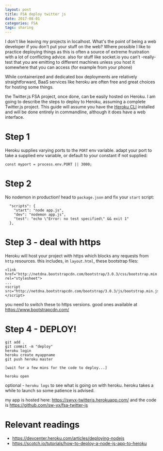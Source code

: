 ```yaml
---
layout: post
title: FSA deploy twitter js
date: 2017-08-01
categories: FSA
tags: sharing
---
```


I don't like leaving my projects in localhost. What's the point of being a web developer if you don't put your stuff on the web? Where possible I like to practice deploying things as this is often a source of extreme frustration with a lot of conflicting advice. also for stuff like socket.io you can't -really- test that you are emitting to different machines unless you host it somewhere that you can access (for example from your phone)

While containerized and dedicated box deployments are relatively straightforward, BaaS services like heroku are often free and great choices for hosting some things.

the Twitter.js FSA project, once done, can be easily hosted on Heroku. I am going to describe the steps to deploy to Heroku, assuming a complete Twitter.js project. This guide will assume you have the [Heroku CLI](https://devcenter.heroku.com/articles/heroku-cli) installed and will be done entirely in commandline, although it does have a web interface.

# Step 1

Heroku supplies varying ports to the `PORT` env variable. adapt your port to take a supplied env variable, or default to your constant if not supplied:

```
const myport = process.env.PORT || 3000;
```

# Step 2

No nodemon in production! head to `package.json` and fix your `start` script:

```
  "scripts": {
    "start": "node app.js",
    "dev": "nodemon app.js",
    "test": "echo \"Error: no test specified\" && exit 1"
  },
```

# Step 3 - deal with https

Heroku will host your project with https which blocks any requests from `http` resources. this includes, in `layout.html`, these bootstrap files:

```
<link href="http://netdna.bootstrapcdn.com/bootstrap/3.0.3/css/bootstrap.min.css" rel="stylesheet">
...
<script src="http://netdna.bootstrapcdn.com/bootstrap/3.0.3/js/bootstrap.min.js"></script>
```
you need to switch these to https versions. good ones available at <https://www.bootstrapcdn.com/>

# Step 4 - DEPLOY!

```
git add .
git commit -m "deploy"
heroku login
heroku create myappname
git push heroku master

[wait for a few mins for the code to deploy...]

heroku open
```

optional - `heroku logs` to see what is going on with heroku. heroku takes a while to launch so some patience is advised.

my app is hosted here: <https://swyx-twitterjs.herokuapp.com/> and the code is <https://github.com/sw-yx/fsa-twitter-js>

# Relevant readings

- <https://devcenter.heroku.com/articles/deploying-nodejs>
- <https://scotch.io/tutorials/how-to-deploy-a-node-js-app-to-heroku>
